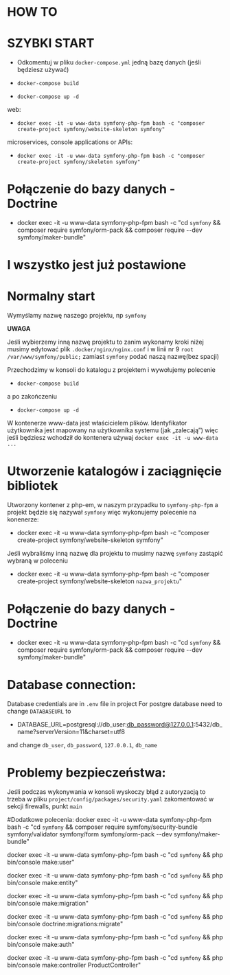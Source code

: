 HOW TO
==================================

# SZYBKI START #

* Odkomentuj w pliku `docker-compose.yml` jedną bazę danych (jeśli będziesz używać)

* `docker-compose build`

* `docker-compose up -d`

web:

* `docker exec -it -u www-data symfony-php-fpm bash -c "composer create-project symfony/website-skeleton symfony"`

microservices, console applications or APIs:

* `docker exec -it -u www-data symfony-php-fpm bash -c "composer create-project symfony/skeleton symfony"`

# Połączenie do bazy danych - Doctrine #

* docker exec -it -u www-data symfony-php-fpm bash -c "cd `symfony` && composer require symfony/orm-pack && composer require --dev symfony/maker-bundle"

I wszystko jest już postawione
==================================


# Normalny start #

Wymyślamy nazwę naszego projektu, np `symfony`

**UWAGA**

Jeśli wybierzemy inną nazwę projektu to zanim wykonamy kroki niżej musimy edytować plik `.docker/nginx/nginx.conf`
i w linii nr 9 `root /var/www/symfony/public;` zamiast `symfony` podać naszą nazwę(bez spacji)

Przechodzimy w konsoli do katalogu z projektem i wywołujemy polecenie

* `docker-compose build`

a po zakończeniu

* `docker-compose up -d`

W kontenerze www-data jest właścicielem plików. Identyfikator użytkownika jest mapowany na użytkownika systemu (jak „zalecają”)
więc jeśli będziesz wchodził do kontenera używaj `docker exec -it -u www-data ...`

# Utworzenie katalogów i zaciągnięcie bibliotek #

Utworzony kontener z php-em, w naszym przypadku to `symfony-php-fpm`
a projekt będzie się nazywał `symfony` więc wykonujemy polecenie na konenerze:

* docker exec -it -u www-data symfony-php-fpm bash -c "composer create-project symfony/website-skeleton symfony"

Jeśli wybraliśmy inną nazwę dla projektu to musimy nazwę `symfony` zastąpić wybraną w poleceniu

* docker exec -it -u www-data symfony-php-fpm bash -c "composer create-project symfony/website-skeleton `nazwa_projektu`"

# Połączenie do bazy danych - Doctrine #

* docker exec -it -u www-data symfony-php-fpm bash -c "cd `symfony` && composer require symfony/orm-pack && composer require --dev symfony/maker-bundle"

# Database connection:

Database credentials are in `.env` file in project
For postgre database need to change `DATABASEURL` to

* DATABASE_URL=postgresql://db_user:db_password@127.0.0.1:5432/db_name?serverVersion=11&charset=utf8

and change `db_user`, `db_password`, `127.0.0.1`, `db_name`

# Problemy bezpieczeństwa:

Jeśli podczas wykonywania w konsoli wyskoczy błąd z autoryzacją to trzeba w pliku
`project/config/packages/security.yaml` zakomentować w sekcji firewalls, punkt `main`

#Dodatkowe polecenia:
docker exec -it -u www-data symfony-php-fpm bash -c "cd `symfony` && composer require symfony/security-bundle symfony/validator symfony/form symfony/orm-pack --dev symfony/maker-bundle"

docker exec -it -u www-data symfony-php-fpm bash -c "cd `symfony` && php bin/console make:user"

docker exec -it -u www-data symfony-php-fpm bash -c "cd `symfony` && php bin/console make:entity"

docker exec -it -u www-data symfony-php-fpm bash -c "cd `symfony` && php bin/console make:migration"

docker exec -it -u www-data symfony-php-fpm bash -c "cd `symfony` && php bin/console doctrine:migrations:migrate"

docker exec -it -u www-data symfony-php-fpm bash -c "cd `symfony` && php bin/console make:auth"

docker exec -it -u www-data symfony-php-fpm bash -c "cd `symfony` && php bin/console make:controller ProductController"